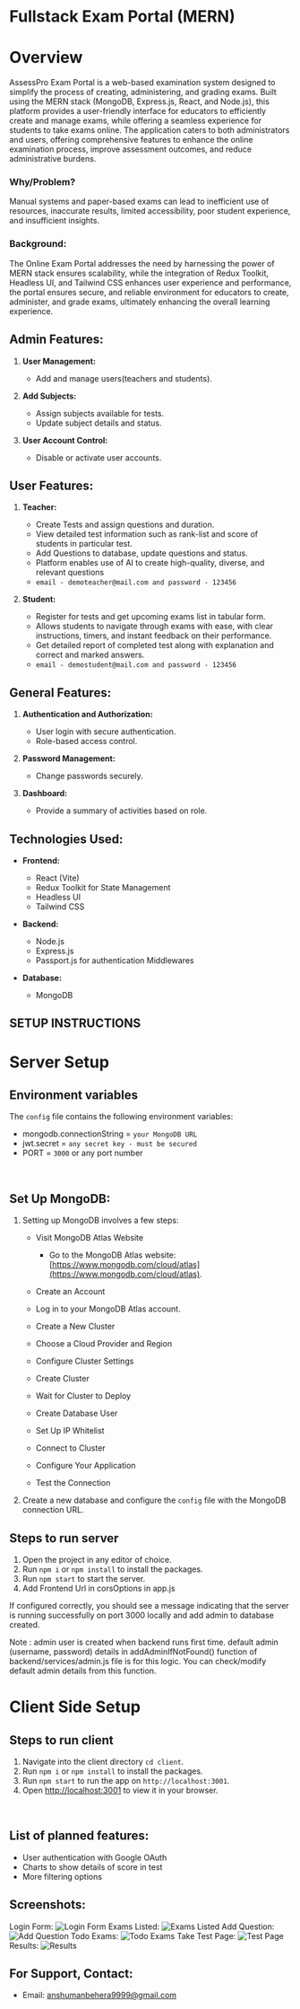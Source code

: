 
# Fullstack Exam Portal (MERN)



# Overview
AssessPro Exam Portal is a web-based examination system designed to simplify the process of creating, administering, and grading exams. Built using the MERN stack (MongoDB, Express.js, React, and Node.js), this platform provides a user-friendly interface for educators to efficiently create and manage exams, while offering a seamless experience for students to take exams online. The application caters to both administrators and users, offering comprehensive features to enhance the online examination process, improve assessment outcomes, and reduce administrative burdens.



### Why/Problem?
Manual systems and paper-based exams can lead to inefficient use of resources, inaccurate results, limited accessibility, poor student experience, and insufficient insights.



### **Background**:

The Online Exam Portal addresses the need by harnessing the power of MERN stack ensures scalability, while the integration of Redux Toolkit, Headless UI, and Tailwind CSS enhances user experience and performance, the portal ensures secure, and reliable environment for educators to create, administer, and grade exams, ultimately enhancing the overall learning experience.

### 
## **Admin Features:**
1. **User Management:**
    - Add and manage users(teachers and students).

2. **Add Subjects:**
    - Assign subjects available for tests.
    - Update subject details and status.
3. **User Account Control:**
    - Disable or activate user accounts.


## **User Features:**
1. **Teacher:**
    - Create Tests and assign questions and duration.
    - View detailed test information such as rank-list and score of students in particular test.
    - Add Questions to database, update questions and status.
    - Platform enables use of AI to create high-quality, diverse, and relevant questions
    - `email - demoteacher@mail.com and password - 123456`

2. **Student:**
    - Register for tests and get upcoming exams list in tabular form.
    - Allows students to navigate through exams with ease, with clear instructions, timers, and instant feedback on their performance. 
   - Get detailed report of completed test along with explanation and correct and marked answers.
   -  `email - demostudent@mail.com and password - 123456`


## **General Features:**
1. **Authentication and Authorization:**
    - User login with secure authentication.
    - Role-based access control.

2. **Password Management:**
    - Change passwords securely.

4. **Dashboard:**
    - Provide a summary of activities based on role.




## **Technologies Used:**
- **Frontend:**
    - React (Vite)
    - Redux Toolkit for State Management
    - Headless UI
    - Tailwind CSS


- **Backend:**
    - Node.js 
    - Express.js
    - Passport.js for authentication Middlewares
    
- **Database:**
    - MongoDB



## SETUP INSTRUCTIONS


# Server Setup

## Environment variables
The `config` file contains the following environment variables:

- mongodb.connectionString = `your MongoDB URL`
- jwt.secret = `any secret key - must be secured`
- PORT = `3000` or any port number


&nbsp;

## Set Up MongoDB:

1. Setting up MongoDB involves a few steps:
    - Visit MongoDB Atlas Website
        - Go to the MongoDB Atlas website: [https://www.mongodb.com/cloud/atlas](https://www.mongodb.com/cloud/atlas).

    - Create an Account
    - Log in to your MongoDB Atlas account.
    - Create a New Cluster
    - Choose a Cloud Provider and Region
    - Configure Cluster Settings
    - Create Cluster
    - Wait for Cluster to Deploy
    - Create Database User
    - Set Up IP Whitelist
    - Connect to Cluster
    - Configure Your Application
    - Test the Connection

2. Create a new database and configure the `config` file with the MongoDB connection URL. 

## Steps to run server

1. Open the project in any editor of choice.
2. Run `npm i` or `npm install` to install the packages.
3. Run `npm start` to start the server.
4. Add Frontend Url in corsOptions in app.js

If configured correctly, you should see a message indicating that the server is running successfully on port 3000 locally and add admin to database created.

Note : admin user is created when backend runs first time. default admin (username, password) details in addAdminIfNotFound() function of backend/services/admin.js file  is for this logic. You can check/modify default admin details from this function.
&nbsp;
# Client Side Setup
## Steps to run client

1. Navigate into the client directory `cd client`.
2. Run `npm i` or `npm install` to install the packages.
3. Run `npm start` to run the app on `http://localhost:3001`.
4. Open [http://localhost:3001](http://localhost:3001) to view it in your browser.

&nbsp;

## List of planned features:
   - User authentication with Google OAuth
- Charts to show details of score in test
- More filtering options

## Screenshots:
Login Form:
![Login Form](https://github.com/anshuman1222/AssessProPortal/assets/100074643/da7f31bd-8424-4ec2-8a86-ef641fa47b98)
Exams Listed:
![Exams Listed](https://github.com/anshuman1222/AssessProPortal/assets/100074643/4ba57e37-c0c6-4828-8b75-4834107c9ed4)
Add Question:
![Add Question](https://github.com/anshuman1222/AssessProPortal/assets/100074643/0c1808a1-e0bc-4e02-8cc7-cdbc6940a6af)
Todo Exams:
![Todo Exams](https://github.com/anshuman1222/AssessProPortal/assets/100074643/5724d8e0-16dc-400f-909f-ab520db8ce71)
Take Test Page:
![Test Page](https://github.com/anshuman1222/AssessProPortal/assets/100074643/481ef3e4-0d31-4787-82bc-769567dc483c)
Results:
![Results](https://github.com/anshuman1222/AssessProPortal/assets/100074643/982b22f3-d57f-47e8-9ba4-f73a5716f38d)

## For Support, Contact:

- Email: anshumanbehera9999@gmail.com
